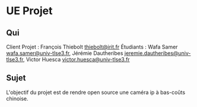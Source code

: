 # UE Projet

## Qui
Client Projet : François Thiebolt <thiebolt@irit.fr>
Étudiants : Wafa Samer <wafa.samer@univ-tlse3.fr>, Jérémie Dautheribes <jeremie.dautheribes@univ-tlse3.fr>, Victor Huesca <victor.huesca@univ-tlse3.fr>

## Sujet
L'objectif du projet est de rendre open source une caméra ip à bas-coûts chinoise.
